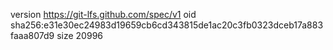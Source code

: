 version https://git-lfs.github.com/spec/v1
oid sha256:e31e30ec24983d19659cb6cd343815de1ac20c3fb0323dceb17a883faaa807d9
size 20996
